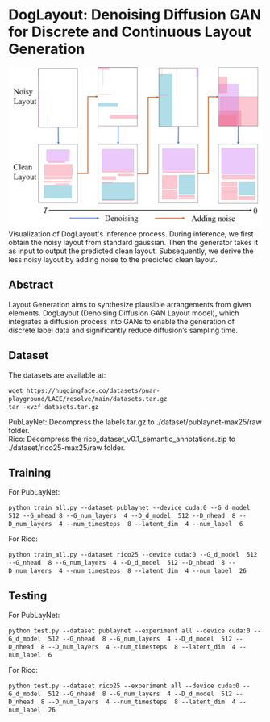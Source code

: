 # DogLayout: Denoising Diffusion GAN for Discrete and Continuous Layout Generation
![Image text](https://github.com/deadsmither5/DogLayout/blob/main/inference.png)
Visualization of DogLayout's inference process. During inference, we first obtain the noisy layout from standard gaussian. Then the generator takes it as input to output the predicted clean layout. Subsequently, we derive the less noisy layout by adding noise to the predicted clean layout.
## Abstract 
Layout Generation aims to synthesize plausible arrangements from given elements. DogLayout (Denoising Diffusion GAN Layout model), which integrates a diffusion process into GANs to enable the generation of discrete label data and significantly reduce diffusion’s sampling time.
## Dataset
The datasets are available at: 
```
wget https://huggingface.co/datasets/puar-playground/LACE/resolve/main/datasets.tar.gz 
tar -xvzf datasets.tar.gz
```

PubLayNet: Decompress the labels.tar.gz to ./dataset/publaynet-max25/raw folder.  
Rico: Decompress the rico_dataset_v0.1_semantic_annotations.zip to ./dataset/rico25-max25/raw folder.  

## Training 
For PubLayNet:
```
python train_all.py --dataset publaynet --device cuda:0 --G_d_model  512 --G_nhead 8 --G_num_layers  4 --D_d_model  512 --D_nhead  8 --D_num_layers  4 --num_timesteps  8 --latent_dim  4 --num_label  6
```
For Rico:
```
python train_all.py --dataset rico25 --device cuda:0 --G_d_model  512 --G_nhead  8 --G_num_layers  4 --D_d_model  512 --D_nhead  8 --D_num_layers  4 --num_timesteps  8 --latent_dim  4 --num_label  26 
```
## Testing
For PubLayNet:
```
python test.py --dataset publaynet --experiment all --device cuda:0 --G_d_model  512 --G_nhead  8 --G_num_layers  4 --D_d_model  512 --D_nhead  8 --D_num_layers  4 --num_timesteps  8 --latent_dim  4 --num_label  6 
```
For Rico:
```
python test.py --dataset rico25 --experiment all --device cuda:0 --G_d_model  512 --G_nhead  8 --G_num_layers  4 --D_d_model  512 --D_nhead  8 --D_num_layers  4 --num_timesteps  8 --latent_dim  4 --num_label  26 
```